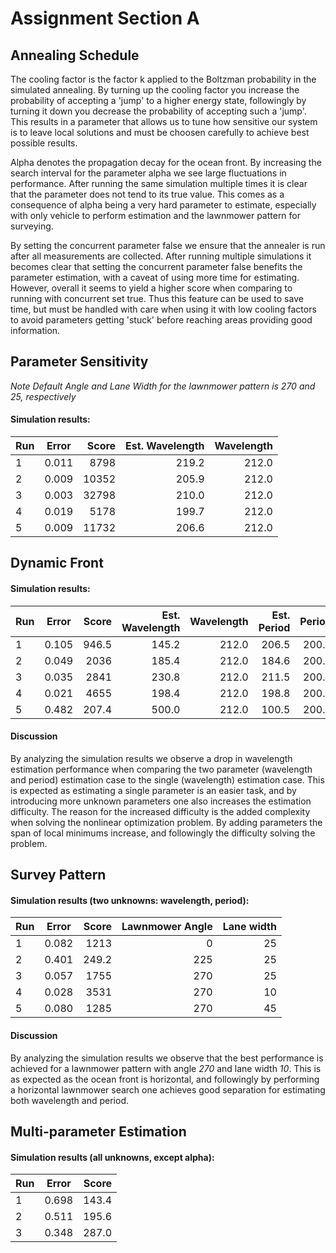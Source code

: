 Assignment Section A
====================

## Annealing Schedule
The cooling factor is the factor k applied to the Boltzman probability in the simulated annealing. By turning up the cooling factor you increase the probability of accepting a 'jump' to a higher energy state, followingly by turning it down you decrease the probability of accepting such a 'jump'. This results in a parameter that allows us to tune how sensitive our system is to leave local solutions and must be choosen carefully to achieve best possible results.

Alpha denotes the propagation decay for the ocean front. By increasing the search interval for the parameter alpha we see large fluctuations in performance. After running the same simulation multiple times it is clear that the parameter does not tend to its true value. This comes as a consequence of alpha being a very hard parameter to estimate, especially with only vehicle to perform estimation and the lawnmower pattern for surveying. 

By setting the concurrent parameter false we ensure that the annealer is run after all measurements are collected. After running multiple simulations it becomes clear that setting the concurrent parameter false benefits the parameter estimation, with a caveat of using more time for estimating. However, overall it seems to yield a higher score when comparing to running with concurrent set true. Thus this feature can be used to save time, but must be handled with care when using it with low cooling factors to avoid parameters getting 'stuck' before reaching areas providing good information.

## Parameter Sensitivity

*Note Default Angle and Lane Width for the lawnmower pattern is 270 and 25, respectively*

#### Simulation results:

| Run | Error  | Score | Est. Wavelength | Wavelength |
| --- |:------:| -----:| ---------------:| ----------:|
| 1   | 0.011  | 8798  | 219.2           | 212.0      | 
| 2   | 0.009  | 10352 | 205.9           | 212.0      | 
| 3   | 0.003  | 32798 | 210.0           | 212.0      | 
| 4   | 0.019  | 5178  | 199.7           | 212.0      | 
| 5   | 0.009  | 11732 | 206.6           | 212.0      | 

## Dynamic Front

#### Simulation results:

| Run | Error  | Score | Est. Wavelength | Wavelength | Est. Period | Period |
| --- |:------:| -----:| ---------------:| ----------:| -----------:| ------:|
| 1   | 0.105  | 946.5 | 145.2           | 212.0      | 206.5       | 200.0  |
| 2   | 0.049  | 2036  | 185.4           | 212.0      | 184.6       | 200.0  |
| 3   | 0.035  | 2841  | 230.8           | 212.0      | 211.5       | 200.0  |
| 4   | 0.021  | 4655  | 198.4           | 212.0      | 198.8       | 200.0  |
| 5   | 0.482  | 207.4 | 500.0           | 212.0      | 100.5       | 200.0  |

#### Discussion
By analyzing the simulation results we observe a drop in wavelength estimation performance when comparing the two parameter (wavelength and period) estimation case to the single (wavelength) estimation case. This is expected as estimating a single parameter is an easier task, and by introducing more unknown parameters one also increases the estimation difficulty. The reason for the increased difficulty is the added complexity when solving the nonlinear optimization problem. By adding parameters the span of local minimums increase, and followingly the difficulty solving the problem.  

## Survey Pattern

#### Simulation results (two unknowns: wavelength, period):

| Run | Error  | Score | Lawnmower Angle | Lane width |
| --- |:------:| -----:| ---------------:| ----------:|
| 1   | 0.082  | 1213  | 0               | 25         | 
| 2   | 0.401  | 249.2 | 225             | 25         | 
| 3   | 0.057  | 1755  | 270             | 25         | 
| 4   | 0.028  | 3531  | 270             | 10         | 
| 5   | 0.080  | 1285  | 270             | 45         | 

#### Discussion
By analyzing the simulation results we observe that the best performance is achieved for a lawnmower pattern with angle *270* and lane width *10*. This is as expected as the ocean front is horizontal, and followingly by performing a horizontal lawnmower search one achieves good separation for estimating both wavelength and period. 


## Multi-parameter Estimation

#### Simulation results (all unknowns, except alpha):


| Run | Error  | Score | 
| --- |:------:| -----:| 
| 1   | 0.698  | 143.4 | 
| 2   | 0.511  | 195.6 | 
| 3   | 0.348  | 287.0 | 
